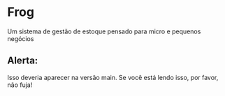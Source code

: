 # Frog
Um sistema de gestão de estoque pensado para micro e pequenos negócios

## Alerta:
Isso deveria aparecer na versão main. Se você está lendo isso, por favor, não fuja!
